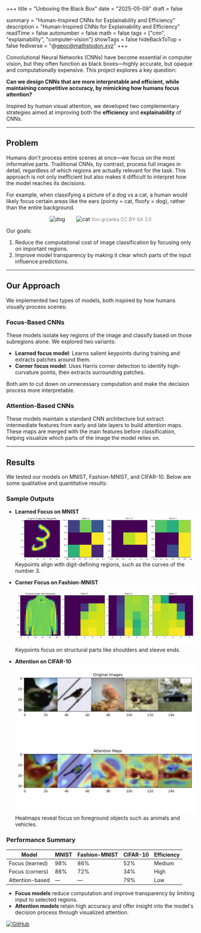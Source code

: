 +++
title = "Unboxing the Black Box"
date = "2025-05-09"
draft = false

summary = "Human-Inspired CNNs for Explainability and Efficiency"
description = "Human-Inspired CNNs for Explainability and Efficiency"
readTime = false
autonumber = false
math = false
tags = ["cnn", "explainability", "computer-vision"]
showTags = false
hideBackToTop = false
fediverse = "@geoc@mathstodon.xyz"
+++

Convolutional Neural Networks (CNNs) have become essential in computer vision, but they often function as black boxes—highly accurate, but opaque and computationally expensive. This project explores a key question:

**Can we design CNNs that are more interpretable and efficient, while maintaining competitive accuracy, by mimicking how humans focus attention?**

Inspired by human visual attention, we developed two complementary strategies aimed at improving both the **efficiency** and **explainability** of CNNs.

---

## Problem

Humans don’t process entire scenes at once—we focus on the most informative parts. Traditional CNNs, by contrast, process full images in detail, regardless of which regions are actually relevant for the task. This approach is not only inefficient but also makes it difficult to interpret how the model reaches its decisions.

For example, when classifying a picture of a dog vs a cat, a human would likely focus certain areas like the ears (pointy = cat, floofy = dog), rather than the entire background. 


<div align="center" style="display: flex; flex-direction: column; align-items: center;">
  <div style="display: flex; justify-content: center; align-items: center;">
    <div style="margin-right:30px; text-align:center;">
      <img src="./../dog.jpg" alt="dog" width="250px"/>
    </div>
    <div style="text-align:center;">
      <img src="./../cat.jpg" alt="cat" width="250px"/>
      <span style="font-size:0.9em; color:gray;">Von.grzanka CC BY-SA 3.0</span>
    </div>
  </div>
</div>


Our goals:

1. Reduce the computational cost of image classification by focusing only on important regions.
2. Improve model transparency by making it clear which parts of the input influence predictions.

---

## Our Approach

We implemented two types of models, both inspired by how humans visually process scenes:

### Focus-Based CNNs

These models isolate key regions of the image and classify based on those subregions alone. We explored two variants:

* **Learned focus model**: Learns salient keypoints during training and extracts patches around them.
* **Corner focus model**: Uses Harris corner detection to identify high-curvature points, then extracts surrounding patches.

Both aim to cut down on unnecessary computation and make the decision process more interpretable.

### Attention-Based CNNs

These models maintain a standard CNN architecture but extract intermediate features from early and late layers to build attention maps. These maps are merged with the main features before classification, helping visualize which parts of the image the model relies on.

---

## Results

We tested our models on MNIST, Fashion-MNIST, and CIFAR-10. Below are some qualitative and quantitative results:

### Sample Outputs

* **Learned Focus on MNIST**
  ![img](Picture3.png)
  Keypoints align with digit-defining regions, such as the curves of the number 3.

* **Corner Focus on Fashion-MNIST**
  ![img](corner_on_FashionMNIST.png)
  Keypoints focus on structural parts like shoulders and sleeve ends.

* **Attention on CIFAR-10**
  ![img](attentionheatmap.png)
  Heatmaps reveal focus on foreground objects such as animals and vehicles.

### Performance Summary

| Model           | MNIST | Fashion-MNIST | CIFAR-10 | Efficiency |
| --------------- | ----- | ------------- | -------- | ---------- |
| Focus (learned) | 98%   | 86%           | 52%      | Medium     |
| Focus (corners) | 86%   | 72%           | 34%      | High       |
| Attention-based | —     | —             | 79%      | Low        |

* **Focus models** reduce computation and improve transparency by limiting input to selected regions.
* **Attention models** retain high accuracy and offer insight into the model's decision process through visualized attention.

[![GitHub](https://img.shields.io/badge/GitHub-%23121011.svg?logo=github&logoColor=white)](https://github.com/Geoc2022/Focus-and-Attention-Based-CNNs)